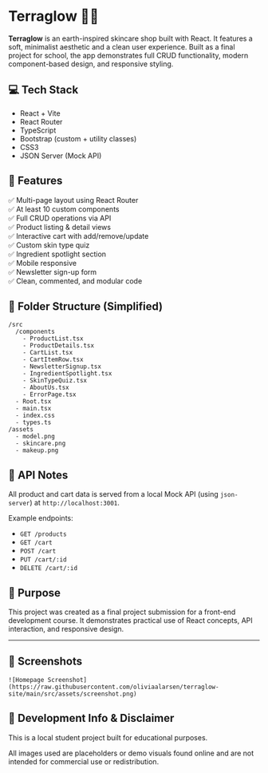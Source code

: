 
# Terraglow 🌱✨

**Terraglow** is an earth-inspired skincare shop built with React. It features a soft, minimalist aesthetic and a clean user experience. Built as a final project for school, the app demonstrates full CRUD functionality, modern component-based design, and responsive styling.

## 💻 Tech Stack

- React + Vite
- React Router
- TypeScript
- Bootstrap (custom + utility classes)
- CSS3
- JSON Server (Mock API)

## 🚀 Features

✅ Multi-page layout using React Router  
✅ At least 10 custom components  
✅ Full CRUD operations via API  
✅ Product listing & detail views  
✅ Interactive cart with add/remove/update  
✅ Custom skin type quiz  
✅ Ingredient spotlight section  
✅ Mobile responsive  
✅ Newsletter sign-up form  
✅ Clean, commented, and modular code

## 📁 Folder Structure (Simplified)

```
/src
  /components
    - ProductList.tsx
    - ProductDetails.tsx
    - CartList.tsx
    - CartItemRow.tsx
    - NewsletterSignup.tsx
    - IngredientSpotlight.tsx
    - SkinTypeQuiz.tsx
    - AboutUs.tsx
    - ErrorPage.tsx
  - Root.tsx
  - main.tsx
  - index.css
  - types.ts
/assets
  - model.png
  - skincare.png
  - makeup.png
```

## 🧪 API Notes

All product and cart data is served from a local Mock API (using `json-server`) at `http://localhost:3001`.

Example endpoints:
- `GET /products`
- `GET /cart`
- `POST /cart`
- `PUT /cart/:id`
- `DELETE /cart/:id`

## 🎯 Purpose

This project was created as a final project submission for a front-end development course. It demonstrates practical use of React concepts, API interaction, and responsive design.

---

## 📸 Screenshots

```
![Homepage Screenshot](https://raw.githubusercontent.com/oliviaalarsen/terraglow-site/main/src/assets/screenshot.png)

```

## 🧪 Development Info & Disclaimer

This is a local student project built for educational purposes.

All images used are placeholders or demo visuals found online and are not intended for commercial use or redistribution.
